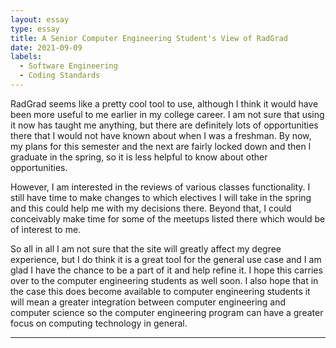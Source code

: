 ```yaml
---
layout: essay
type: essay
title: A Senior Computer Engineering Student's View of RadGrad
date: 2021-09-09
labels:
  - Software Engineering
  - Coding Standards
---
```


RadGrad seems like a pretty cool tool to use, although I think it would have been more useful to me earlier in my college career. I am not sure that using it now has taught me anything, but there are definitely lots of opportunities there that I would not have known about when I was a freshman. By now, my plans for this semester and the next are fairly locked down and then I graduate in the spring, so it is less helpful to know about other opportunities. 


However, I am interested in the reviews of various classes functionality. I still have time to make changes to which electives I will take in the spring and this could help me with my decisions there. Beyond that, I could conceivably make time for some of the meetups listed there which would be of interest to me. 


So all in all I am not sure that the site will greatly affect my degree experience, but I do think it is a great tool for the general use case and I am glad I have the chance to be a part of it and help refine it. I hope this carries over to the computer engineering students as well soon. I also hope that in the case this does become available to computer engineering students it will mean a greater integration between computer engineering and computer science so the computer engineering program can have a greater focus on computing technology in general.


-----
